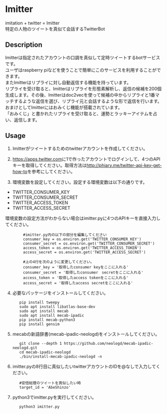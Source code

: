 # Imitter
imitation + twitter = Imitter  
特定の人物のツイートを真似て会話するTwitterBot  

## Description
Imitterは指定されたアカウントの口調を真似して定時ツイートするbotサービスです。  
ユーザはraspberry piなどを使うことで簡単にこのサービスを利用することができます。  
またImitterはリプライに対し自動返信する機能を持っています。  
リプライを受け取ると、Imitterはリプライを形態素解析し、返信の候補を200個生成します。その後、Imitterはdoc2vecを使って候補の中からリプライと1番マッチするような返信を選び、リプライ元と会話するような形で返信を行います。  
おまけとしてImitterにはおみくじ機能が搭載されています。  
「おみくじ」と書かれたリプライを受け取ると、運勢とラッキーアイテムを占い、返信します。

## Usage
1. Imitterがツイートするためのtwitterアカウントを作成してください。


2. <https://apps.twitter.com>に1で作ったアカウントでログインして、4つのAPIキーを取得してください。取得方法は<http://phiary.me/twitter-api-key-get-how-to>を参考にしてください。


3. 環境変数を設定してください。設定する環境変数は以下の通りです。  
  * TWITTER_CONSUMER_KEY
  * TWITTER_CONSUMER_SECRET
  * TWITTER_ACCESS_TOKEN
  * TWITTER_ACCESS_SECRET  

  環境変数の設定方法がわからない場合はimitter.pyに4つのAPIキーを直接入力してください。

            #imitter.py内の以下の部分を編集してください
            consumer_key = os.environ.get('TWITTER_CONSUMER_KEY')
            consumer_secret = os.environ.get('TWITTER_CONSUMER_SECRET')
            access_token = os.environ.get('TWITTER_ACCESS_TOKEN')
            access_secret = os.environ.get('TWITTER_ACCESS_SECRET')

            #上の4行を次のように変更してください。
            consumer_key = '取得したconsumer keyをここに入れる'
            consumer_secret = '取得したconsumer　secretをここに入れる'
            access_token = '取得したaccess tokenをここに入れる'
            access_secret = '取得したaccess secretをここに入れる'

4. 必要なパッケージをインストールしてください。

          pip install tweepy
          sudo apt install libatlas-base-dev
          sudo apt install mecab
          sudo apt install mecab-ipadic
          pip install mecab-python3
          pip install gensim

5. mecabの新語辞書(mecab-ipadic-neologd)をインストールしてください。  

          git clone --depth 1 https://github.com/neologd/mecab-ipadic-neologd.git
          cd mecab-ipadic-neologd
          ./bin/install-mecab-ipadic-neologd -n

6. imitter.pyの8行目に真似したいtwitterアカウントのIDを@なしで入力してください。  

          #安倍総理のツイートを真似したい時
          target_id = 'AbeShinzo'

7. python3でimitter.pyを実行してください。

          python3 imitter.py
